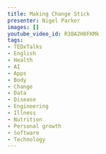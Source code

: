 ```yaml
---
title: Making Change Stick
presenter: Nigel Parker
images: []
youtube_video_id: R38A2H8FKMk
tags:
- TEDxTalks
- English
- Health
- AI
- Apps
- Body
- Change
- Data
- Disease
- Engineering
- Illness
- Nutrition
- Personal growth
- Software
- Technology
---
```

